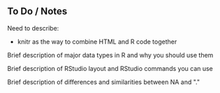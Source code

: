 ## To Do / Notes

Need to describe: 
- knitr as the way to combine HTML and R code together


Brief description of major data types in R and why you should use them

Brief description of RStudio layout and RStudio commands you can use

Brief description of differences and similarities between NA and "."